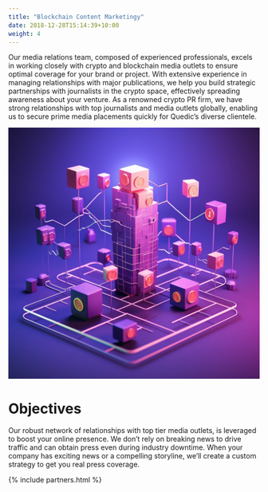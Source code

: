 ```yaml
---
title: "Blockchain Content Marketingy"
date: 2018-12-28T15:14:39+10:00
weight: 4
---
```


Our media relations team, composed of experienced professionals, excels in working closely with crypto and blockchain media outlets to ensure optimal coverage for your brand or project. With extensive experience in managing relationships with major publications, we help you build strategic partnerships with journalists in the crypto space, effectively spreading awareness about your venture. As a renowned crypto PR firm, we have strong relationships with top journalists and media outlets globally, enabling us to secure prime media placements quickly for Quedic’s diverse clientele.

![Accounting Services](/images/bcm.jpg)

# Objectives

Our robust network of relationships with top tier media outlets, is leveraged to boost your online presence. We don’t rely on breaking news to drive traffic and can obtain press even during industry downtime. When your company has exciting news or a compelling storyline, we’ll create a custom strategy to get you real press coverage.

{% include partners.html %}